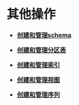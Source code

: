 # 其他操作<a name="ZH-CN_TOPIC_0289901015"></a>

-   **[创建和管理schema](创建和管理schema.md)**  

-   **[创建和管理分区表](创建和管理分区表.md)**  

-   **[创建和管理索引](创建和管理索引.md)**  

-   **[创建和管理视图](创建和管理视图.md)**  

-   **[创建和管理序列](创建和管理序列.md)**  


